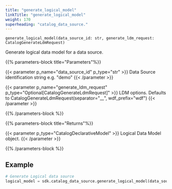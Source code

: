 ```yaml
---
title: "generate_logical_model"
linkTitle: "generate_logical_model"
weight: 170
superheading: "catalog_data_source."
---
```


<!-- TODO -->

``generate_logical_model(data_source_id: str, generate_ldm_request: CatalogGenerateLdmRequest)``

Generate logical data model for a data source.

{{% parameters-block  title="Parameters"%}}

{{< parameter p_name="data_source_id" p_type="str" >}}
Data Source identification string e.g. "demo"
{{< /parameter >}}

{{< parameter p_name="generate_ldm_request" p_type="Optional[CatalogGenerateLdmRequest]" >}}
LDM options. Defaults to CatalogGenerateLdmRequest(separator="__", wdf_prefix="wdf")
{{< /parameter >}}

{{% /parameters-block %}}

{{% parameters-block title="Returns"%}}

{{< parameter p_type="CatalogDeclarativeModel" >}}
Logical Data Model object.
{{< /parameter >}}

{{% /parameters-block %}}

## Example

```Python
# Generate Logical data source
logical_model = sdk.catalog_data_source.generate_logical_model(data_source_id="demo-test-ds")
```

